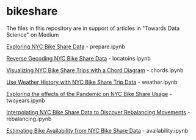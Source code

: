 # bikeshare

The files in this repository are in support of articles in "Towards Data Science" on Medium<br>

[Exploring NYC Bike Share Data](https://towardsdatascience.com/exploring-bike-share-data-3e3b2f28760c) - prepare.ipynb

[Reverse Gecoding NYC Bike Share Data](https://towardsdatascience.com/reverse-geocoding-with-nyc-bike-share-data-cdef427987f8) - locatoins.ipynb

[Visualizing NYC Bike Share Trips with a Chord Diagram](https://towardsdatascience.com/visualizing-nyc-bike-share-trips-with-a-chord-diagram-eb4c8e14366) - chords.ipynb

[Use Weather History with NYC Bike Share Trip Data](https://towardsdatascience.com/use-weather-history-with-nyc-bike-share-trip-data-51fcb89297d) - weather.ipynb

[Exploring the effects of the Pandemic on NYC Bike Share Usage](https://towardsdatascience.com/exploring-the-effects-of-the-pandemic-on-nyc-bike-share-usage-ab79f67ac2df) - twoyears.ipynb

[Interpolating NYC Bike Share Data to Discover Rebalancing Movements](https://towardsdatascience.com/interpolating-nyc-bike-share-data-to-discover-rebalancing-movements-6cf8a80eb902) - rebalancing.ipynb

[Estimating Bike Availability from NYC Bike Share Data](https://towardsdatascience.com/estimating-bike-availability-from-nyc-bike-share-data-7cfc4655d5f6) - availability.ipynb
